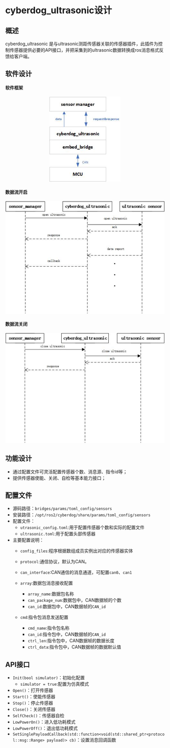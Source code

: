 # cyberdog_ultrasonic设计

##  概述

cyberdog_ultrasonic 是与ultrasonic测距传感器关联的传感器插件，此插件为控制传感器提供必要的API接口，并把采集到的ultrasonic数据转换成ros消息格式反馈给客户端。

## 软件设计

#### 软件框架

<center>

 ![avatar](./image/cyberdog_ultrasonic/cyberdog_ultrasonic.png)

</center>

#### 数据流开启


<center>

 ![avatar](./image/cyberdog_ultrasonic/cyberdog_ultrasonic_open_flow.png)

</center>


#### 数据流关闭


<center>

 ![avatar](./image/cyberdog_ultrasonic/cyberdog_ultrasonic_close_flow.png)

</center>


## 功能设计

- 通过配置文件可灵活配置传感器个数、消息源、指令id等；
- 提供传感器使能、关闭、自检等基本能力接口；

## 配置文件

- 源码路径：``bridges/params/toml_config/sensors``
- 安装路径：``/opt/ros2/cyberdog/share/params/toml_config/sensors``
- 配置文件：
  - ``utrasonic_config.toml``:用于配置传感器个数和实际的配置文件
  - ``ultrasonic.toml``:用于配置头部传感器
- 主要配置说明：
  - ``config_files``:程序根据数组成员实例出对应的传感器实体
  - ``protocol``:通信协议，默认为CAN。
  - ``can_interface``:CAN通信的消息通道，可配置``can0``、``can1``
  - ``array``:数据包消息接收配置
    - ``array_name``:数据包名称
    - ``can_package_num``:数据包中，CAN数据帧的个数
    - ``can_id``:数据包中，CAN数据帧的``CAN_id``

  - ``cmd``:指令包消息发送配置
    - ``cmd_name``:指令包名称
    - ``can_id``:指令包中，CAN数据帧的``CAN_id``
    - ``ctrl_len``:指令包中，CAN数据帧的数据长度
    - ``ctrl_data``:指令包中，CAN数据帧的数据默认值

## API接口
  - ``Init(bool simulator)``：初始化配置
    - ``simulator = true``:配置为仿真模式
  - ``Open()``：打开传感器
  - ``Start()``：使能传感器
  - ``Stop()``：停止传感器
  - ``Close()``：关闭传感器
  - ``SelfCheck()``：传感器自检
  - ``LowPowerOn()``：进入低功耗模式
  - ``LowPowerOff()``：退出低功耗模式
  - ``SetSinglePayloadCallback(std::function<void(std::shared_ptr<protocol::msg::Range> payload)> cb)``：设置消息回调函数
